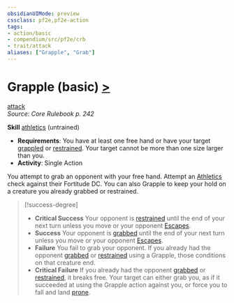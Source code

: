```yaml
---
obsidianUIMode: preview
cssclass: pf2e,pf2e-action
tags:
- action/basic
- compendium/src/pf2e/crb
- trait/attack
aliases: ["Grapple", "Grab"]
---
```

# Grapple (basic) [>](/rules/core-rulebook/chapter-9-playing-the-game.md#Actions "Single Action")
[attack](/rules/traits/attack.md)  
*Source: Core Rulebook p. 242*  

**Skill** [athletics](/compendium/skills.md#Athletics) (untrained)
- **Requirements**: You have at least one free hand or have your target [grappled](/rules/conditions.md#Grappled) or [restrained](/rules/conditions.md#Restrained). Your target cannot be more than one size larger than you.
- **Activity**: Single Action

You attempt to grab an opponent with your free hand. Attempt an [Athletics](/compendium/skills.md#Athletics) check against their Fortitude DC. You can also Grapple to keep your hold on a creature you already grabbed or restrained.

> [!success-degree] 
> - **Critical Success** Your opponent is [restrained](/rules/conditions.md#Restrained) until the end of your next turn unless you move or your opponent [Escapes](/rules/actions/escape.md).
> - **Success** Your opponent is [grabbed](/rules/conditions.md#Grabbed) until the end of your next turn unless you move or your opponent [Escapes](/rules/actions/escape.md).
> - **Failure** You fail to grab your opponent. If you already had the opponent [grabbed](/rules/conditions.md#Grabbed) or [restrained](/rules/conditions.md#Restrained) using a Grapple, those conditions on that creature end.
> - **Critical Failure** If you already had the opponent [grabbed](/rules/conditions.md#Grabbed) or [restrained](/rules/conditions.md#Restrained), it breaks free. Your target can either grab you, as if it succeeded at using the Grapple action against you, or force you to fall and land [prone](/rules/conditions.md#Prone).